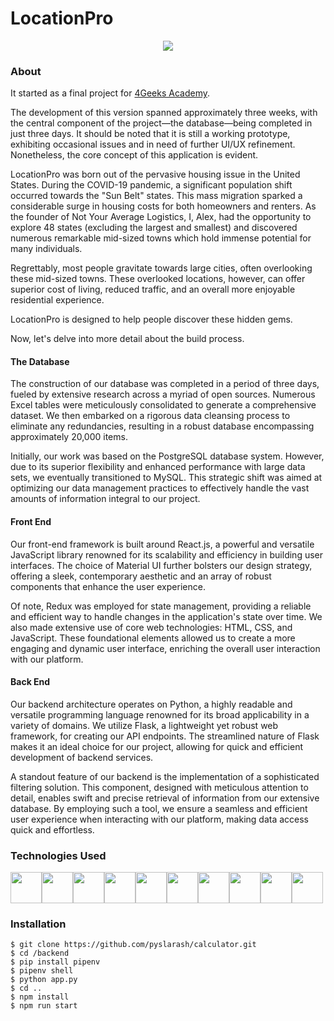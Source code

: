 # LocationPro

<p align="center">
  <img src="https://pyslarash.com/wp-content/uploads/2023/05/locationpro-350.gif" />
</p>

### About

It started as a final project for [4Geeks Academy](https://www.github.com/4GeeksAcademy).

The development of this version spanned approximately three weeks, with the central component of the project—the database—being completed in just three days. It should be noted that it is still a working prototype, exhibiting occasional issues and in need of further UI/UX refinement. Nonetheless, the core concept of this application is evident.

LocationPro was born out of the pervasive housing issue in the United States. During the COVID-19 pandemic, a significant population shift occurred towards the "Sun Belt" states. This mass migration sparked a considerable surge in housing costs for both homeowners and renters. As the founder of Not Your Average Logistics, I, Alex, had the opportunity to explore 48 states (excluding the largest and smallest) and discovered numerous remarkable mid-sized towns which hold immense potential for many individuals.

Regrettably, most people gravitate towards large cities, often overlooking these mid-sized towns. These overlooked locations, however, can offer superior cost of living, reduced traffic, and an overall more enjoyable residential experience.

LocationPro is designed to help people discover these hidden gems.

Now, let's delve into more detail about the build process.

#### The Database

The construction of our database was completed in a period of three days, fueled by extensive research across a myriad of open sources. Numerous Excel tables were meticulously consolidated to generate a comprehensive dataset. We then embarked on a rigorous data cleansing process to eliminate any redundancies, resulting in a robust database encompassing approximately 20,000 items.

Initially, our work was based on the PostgreSQL database system. However, due to its superior flexibility and enhanced performance with large data sets, we eventually transitioned to MySQL. This strategic shift was aimed at optimizing our data management practices to effectively handle the vast amounts of information integral to our project.

#### Front End

Our front-end framework is built around React.js, a powerful and versatile JavaScript library renowned for its scalability and efficiency in building user interfaces. The choice of Material UI further bolsters our design strategy, offering a sleek, contemporary aesthetic and an array of robust components that enhance the user experience.

Of note, Redux was employed for state management, providing a reliable and efficient way to handle changes in the application's state over time. We also made extensive use of core web technologies: HTML, CSS, and JavaScript. These foundational elements allowed us to create a more engaging and dynamic user interface, enriching the overall user interaction with our platform.

#### Back End

Our backend architecture operates on Python, a highly readable and versatile programming language renowned for its broad applicability in a variety of domains. We utilize Flask, a lightweight yet robust web framework, for creating our API endpoints. The streamlined nature of Flask makes it an ideal choice for our project, allowing for quick and efficient development of backend services.

A standout feature of our backend is the implementation of a sophisticated filtering solution. This component, designed with meticulous attention to detail, enables swift and precise retrieval of information from our extensive database. By employing such a tool, we ensure a seamless and efficient user experience when interacting with our platform, making data access quick and effortless.

### Technologies Used

<img height=50 src="https://user-images.githubusercontent.com/25181517/192158954-f88b5814-d510-4564-b285-dff7d6400dad.png" /><img height=50 src="https://user-images.githubusercontent.com/25181517/183898674-75a4a1b1-f960-4ea9-abcb-637170a00a75.png" /><img height=50 src="https://user-images.githubusercontent.com/25181517/117447155-6a868a00-af3d-11eb-9cfe-245df15c9f3f.png" /><img height=50 src="https://user-images.githubusercontent.com/25181517/183897015-94a058a6-b86e-4e42-a37f-bf92061753e5.png" /><img height=50 src="https://user-images.githubusercontent.com/25181517/187896150-cc1dcb12-d490-445c-8e4d-1275cd2388d6.png" /><img height=50 src="https://user-images.githubusercontent.com/25181517/189716630-fe6c084c-6c66-43af-aa49-64c8aea4a5c2.png" /><img height=50 src="https://user-images.githubusercontent.com/25181517/183423507-c056a6f9-1ba8-4312-a350-19bcbc5a8697.png" /><img height=50 src="https://user-images.githubusercontent.com/25181517/183423775-2276e25d-d43d-4e58-890b-edbc88e915f7.png" /><img height=50 src="https://user-images.githubusercontent.com/25181517/183896128-ec99105a-ec1a-4d85-b08b-1aa1620b2046.png" /><img height=50 src="https://user-images.githubusercontent.com/25181517/117208740-bfb78400-adf5-11eb-97bb-09072b6bedfc.png" />

### Installation
```
$ git clone https://github.com/pyslarash/calculator.git
$ cd /backend
$ pip install pipenv
$ pipenv shell
$ python app.py
$ cd ..
$ npm install
$ npm run start
```
